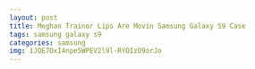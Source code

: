 ```yaml
---
layout: post
title: Meghan Trainor Lips Are Movin Samsung Galaxy S9 Case
tags: samsung galaxy s9
categories: samsung
img: 1JQE7OxI4npe5WPEV2l9l-RYOIzO9orJo
---
```

